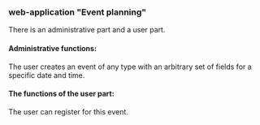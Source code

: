 ### web-application "Event planning"

There is an administrative part and a user part.

#### Administrative functions:

The user creates an event of any type with an arbitrary set of fields for a specific date and time.

#### The functions of the user part:

The user can register for this event.
